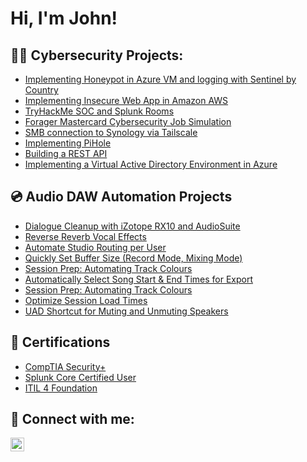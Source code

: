 <h1>Hi, I'm John!</h1>

<h2>👨‍💻 Cybersecurity Projects:</h2>

  - [Implementing Honeypot in Azure VM and logging with Sentinel by Country](https://github.com/joshmadakor1/Sentinel-Lab)
  - [Implementing Insecure Web App in Amazon AWS](https://www.youtube.com/watch?v=uHy3oM7NnoU)
  - [TryHackMe SOC and Splunk Rooms](https://www.youtube.com/watch?v=uHy3oM7NnoU)
  - [Forager Mastercard Cybersecurity Job Simulation](https://www.youtube.com/watch?v=uHy3oM7NnoU)
  - [SMB connection to Synology via Tailscale](https://www.youtube.com/watch?v=uHy3oM7NnoU)
  - [Implementing PiHole](https://www.youtube.com/watch?v=uHy3oM7NnoU)
  - [Building a REST API](https://www.youtube.com/watch?v=uHy3oM7NnoU)
  - [Implementing a Virtual Active Directory Environment in Azure](https://www.youtube.com/watch?v=uHy3oM7NnoU)

<h2>💿 Audio DAW Automation Projects</h2>

- [Dialogue Cleanup with iZotope RX10 and AudioSuite](https://www.youtube.com/watch?v=a83ASGn_V_s)
- [Reverse Reverb Vocal Effects](https://www.youtube.com/watch?v=uHy3oM7NnoU)
- [Automate Studio Routing per User](https://www.youtube.com/watch?v=uHy3oM7NnoU)
- [Quickly Set Buffer Size (Record Mode, Mixing Mode)](https://www.youtube.com/watch?v=uHy3oM7NnoU)
- [Session Prep: Automating Track Colours](https://www.youtube.com/watch?v=uHy3oM7NnoU)
- [Automatically Select Song Start & End Times for Export](https://www.youtube.com/watch?v=uHy3oM7NnoU)
- [Session Prep: Automating Track Colours](https://www.youtube.com/watch?v=uHy3oM7NnoU)
- [Optimize Session Load Times](https://www.youtube.com/watch?v=uHy3oM7NnoU)
- [UAD Shortcut for Muting and Unmuting Speakers](https://www.youtube.com/watch?v=uHy3oM7NnoU)


<h2>📑 Certifications</h2>

- [CompTIA Security+](https://www.youtube.com/watch?v=a83ASGn_V_s)
- [Splunk Core Certified User](https://www.youtube.com/watch?v=uHy3oM7NnoU)
- [ITIL 4 Foundation](https://www.youtube.com/watch?v=uHy3oM7NnoU)


<h2> 🤳 Connect with me:</h2>

[<img align="left" alt="Johngarciaaudio | Instagram" width="22px" src="https://cdn.jsdelivr.net/npm/simple-icons@v3/icons/instagram.svg" />][instagram]


[instagram]: https://www.instagram.com/johnalvarogarcia/
